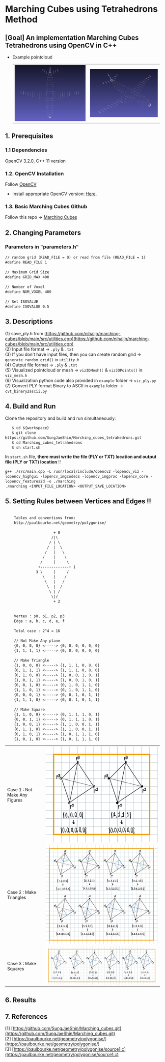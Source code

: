 # Marching Cubes using Tetrahedrons Method
## [Goal] An implementation Marching Cubes Tetrahedrons using OpenCV in C++
- Example pointcloud 
   <table>
      <tr>
         <td><img src="./results/input/airplane1.png"/> </td>
         <td><img src="./results/input/airplane2.png"/> </td>
      </tr>
   </table>

## 1. Prerequisites
### 1.1 Dependencies
OpenCV 3.2.0, C++ 11 version

### 1.2. OpenCV Installation
Follow [OpenCV](https://docs.opencv.org/4.x/d2/de6/tutorial_py_setup_in_ubuntu.html)
- Install appropriate OpenCV version: [Here](https://sungjaeshin.github.io/O/opencv-install/).

### 1.3. Basic Marching Cubes Github
Follow this repo &rarr; [Marching Cubes](https://github.com/SungJaeShin/Marching_cubes.git)

## 2. Changing Parameters
### Parameters in "parameters.h"
```
// random grid (READ_FILE = 0) or read from file (READ_FILE = 1)
#define READ_FILE 1 

// Maximum Grid Size
#define GRID_MAX 400

// Number of Voxel  
#define NUM_VOXEL 400

// Set ISOVALUE
#define ISOVALUE 0.5
```

## 3. Descriptions
(1) save_ply.h from [https://github.com/nihaljn/marching-cubes/blob/main/src/utilities.cpp](https://github.com/nihaljn/marching-cubes/blob/main/src/utilities.cpp) \
(2) Input file format &rarr; `.ply` & `.txt` \
(3) If you don't have input files, then you can create random grid &rarr; `generate_random_grid()` in `utility.h` \
(4) Output file format &rarr; `.ply` & `.txt` \
(5) Visualized pointcloud or mesh &rarr; `viz3DMesh()` & `viz3DPoints()` in `viz_mesh.h` \
(6) Visualization python code also provided in `example` folder &rarr; `viz_ply.py` \
(7) Convert PLY format Binary to ASCII in `example` folder &rarr; `cvt_binary2ascii.py` 

## 4. Build and Run 
Clone the repository and build and run simultaneously:
```
   $ cd ${workspace}
   $ git clone https://github.com/SungJaeShin/Marching_cubes_tetrahedrons.git
   $ cd Marching_cubes_tetrahedrons
   $ sh start.sh
```

In `start.sh` file, **there must write the file (PLY or TXT) location and output file (PLY or TXT) location** !!
```
g++ ./src/main.cpp -L /usr/local/include/opencv2 -lopencv_viz -lopencv_highgui -lopencv_imgcodecs -lopencv_imgproc -lopencv_core -lopencv_features2d -o ./marching
./marching <INPUT_FILE_LOCATION> <OUTPUT_SAVE_LOCATION>
```

## 5. Setting Rules between Vertices and Edges !!
```

    Tables and conventions from:
    http://paulbourke.net/geometry/polygonise/

                      + 0
                     /|\
                    / | \
                   /  |  \
                  /   |   \
                 /    |    \
                /     |     \
               +-------------+ 1
              3 \     |     /
                 \    |    /
                  \   |   /
                   \  |  /
                    \ | /
                     \|/
                      + 2


    Vertex : p0, p1, p2, p3
    Edge : a, b, c, d, e, f
    
    Total case : 2^4 = 16
    
    // Not Make Any plane
    {0, 0, 0, 0} <-----> {0, 0, 0, 0, 0, 0} 
    {1, 1, 1, 1} <-----> {0, 0, 0, 0, 0, 0} 

    // Make Triangle
    {1, 0, 0, 0} <-----> {1, 1, 1, 0, 0, 0}
    {0, 1, 1, 1} <-----> {1, 1, 1, 0, 0, 0}
    {0, 1, 0, 0} <-----> {1, 0, 0, 1, 0, 1}
    {1, 0, 1, 1} <-----> {1, 0, 0, 1, 0, 1}
    {0, 0, 1, 0} <-----> {0, 1, 0, 1, 1, 0}
    {1, 1, 0, 1} <-----> {0, 1, 0, 1, 1, 0}
    {0, 0, 0, 1} <-----> {0, 0, 1, 0, 1, 1}
    {1, 1, 1, 0} <-----> {0, 0, 1, 0, 1, 1}

    // Make Square
    {1, 1, 0, 0} <-----> {0, 1, 1, 1, 0, 1}
    {0, 0, 1, 1} <-----> {0, 1, 1, 1, 0, 1}
    {1, 0, 0, 1} <-----> {1, 1, 0, 0, 1, 1}
    {0, 1, 1, 0} <-----> {1, 1, 0, 0, 1, 1}
    {0, 1, 0, 1} <-----> {1, 0, 1, 1, 1, 0}
    {1, 0, 1, 0} <-----> {1, 0, 1, 1, 1, 0}

```

  <table>
      <tr>
         <td> Case 1 : Not Make Any Figures </td>
         <td> <img src="./descriptions/not_make_any_figures.jpg"/> </td>
      </tr>
      <tr>
         <td> Case 2 : Make Triangles </td>
         <td> <img src="./descriptions/make_triangles.jpg"/> </td>
      </tr>
      <tr> 
         <td> Case 3 : Make Squares </td>
         <td> <img src="./descriptions/make_squares.jpg"/> </td>
      </tr>
  </table>

## 6. Results



## 7. References
[1] [https://github.com/SungJaeShin/Marching_cubes.git](https://github.com/SungJaeShin/Marching_cubes.git) \
[2] [https://paulbourke.net/geometry/polygonise/](https://paulbourke.net/geometry/polygonise/) \
[3] [https://paulbourke.net/geometry/polygonise/source1.c](https://paulbourke.net/geometry/polygonise/source1.c) 
